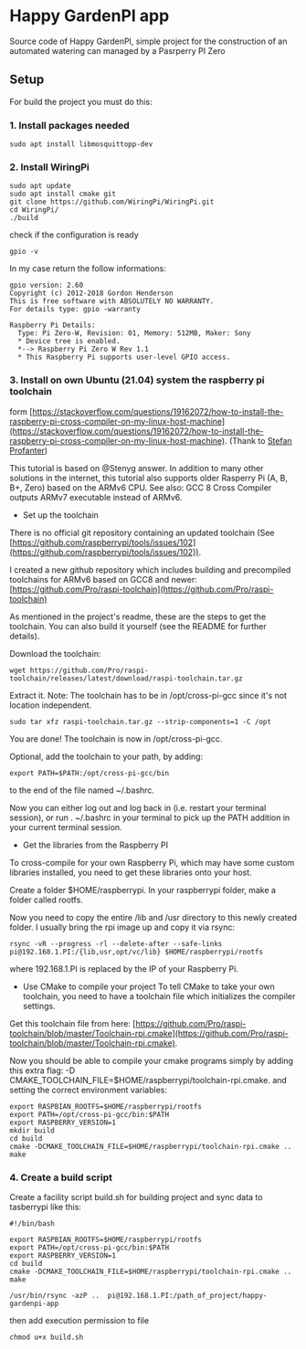 # Happy GardenPI app

Source code of Happy GardenPI, simple project for the construction of an automated watering can managed by a Pasrperry PI Zero

## Setup

For build the project you must do this:

### 1. Install packages needed

```
sudo apt install libmosquittopp-dev
```

### 2. Install WiringPi

```
sudo apt update
sudo apt install cmake git
git clone https://github.com/WiringPi/WiringPi.git
cd WiringPi/
./build
```

check if the configuration is ready

```
gpio -v
```

In my case return the follow informations:

```
gpio version: 2.60
Copyright (c) 2012-2018 Gordon Henderson
This is free software with ABSOLUTELY NO WARRANTY.
For details type: gpio -warranty

Raspberry Pi Details:
  Type: Pi Zero-W, Revision: 01, Memory: 512MB, Maker: Sony
  * Device tree is enabled.
  *--> Raspberry Pi Zero W Rev 1.1
  * This Raspberry Pi supports user-level GPIO access.
```

### 3. Install on own Ubuntu (21.04) system the raspberry pi toolchain

form [https://stackoverflow.com/questions/19162072/how-to-install-the-raspberry-pi-cross-compiler-on-my-linux-host-machine](https://stackoverflow.com/questions/19162072/how-to-install-the-raspberry-pi-cross-compiler-on-my-linux-host-machine).
(Thank to [Stefan Profanter](https://stackoverflow.com/users/869402/stefan-profanter))

This tutorial is based on @Stenyg answer. In addition to many other solutions in the internet, this tutorial also supports older Rasperry Pi (A, B, B+, Zero) based on the ARMv6 CPU. See also: GCC 8 Cross Compiler outputs ARMv7 executable instead of ARMv6.

- Set up the toolchain

There is no official git repository containing an updated toolchain (See [https://github.com/raspberrypi/tools/issues/102](https://github.com/raspberrypi/tools/issues/102)).

I created a new github repository which includes building and precompiled toolchains for ARMv6 based on GCC8 and newer:  
[https://github.com/Pro/raspi-toolchain](https://github.com/Pro/raspi-toolchain)

As mentioned in the project's readme, these are the steps to get the toolchain. You can also build it yourself (see the README for further details).

Download the toolchain:

```
wget https://github.com/Pro/raspi-toolchain/releases/latest/download/raspi-toolchain.tar.gz
```

Extract it. Note: The toolchain has to be in /opt/cross-pi-gcc since it's not location independent.

```
sudo tar xfz raspi-toolchain.tar.gz --strip-components=1 -C /opt
```

You are done! The toolchain is now in /opt/cross-pi-gcc.

Optional, add the toolchain to your path, by adding:

```
export PATH=$PATH:/opt/cross-pi-gcc/bin
```

to the end of the file named ~/.bashrc.

Now you can either log out and log back in (i.e. restart your terminal session), or run . ~/.bashrc in your terminal to pick up the PATH addition in your current terminal session.

- Get the libraries from the Raspberry PI

To cross-compile for your own Raspberry Pi, which may have some custom libraries installed, you need to get these libraries onto your host.

Create a folder $HOME/raspberrypi. In your raspberrypi folder, make a folder called rootfs.

Now you need to copy the entire /lib and /usr directory to this newly created folder. I usually bring the rpi image up and copy it via rsync:

```
rsync -vR --progress -rl --delete-after --safe-links pi@192.168.1.PI:/{lib,usr,opt/vc/lib} $HOME/raspberrypi/rootfs
```

where 192.168.1.PI is replaced by the IP of your Raspberry Pi.

- Use CMake to compile your project
  To tell CMake to take your own toolchain, you need to have a toolchain file which initializes the compiler settings.

Get this toolchain file from here: [https://github.com/Pro/raspi-toolchain/blob/master/Toolchain-rpi.cmake](https://github.com/Pro/raspi-toolchain/blob/master/Toolchain-rpi.cmake).

Now you should be able to compile your cmake programs simply by adding this extra flag: -D CMAKE_TOOLCHAIN_FILE=$HOME/raspberrypi/toolchain-rpi.cmake. and setting the correct environment variables:

```
export RASPBIAN_ROOTFS=$HOME/raspberrypi/rootfs
export PATH=/opt/cross-pi-gcc/bin:$PATH
export RASPBERRY_VERSION=1
mkdir build
cd build
cmake -DCMAKE_TOOLCHAIN_FILE=$HOME/raspberrypi/toolchain-rpi.cmake ..
make
```

### 4. Create a build script

Create a facility script build.sh for building project and sync data to tasberrypi like this:

```
#!/bin/bash

export RASPBIAN_ROOTFS=$HOME/raspberrypi/rootfs
export PATH=/opt/cross-pi-gcc/bin:$PATH
export RASPBERRY_VERSION=1
cd build
cmake -DCMAKE_TOOLCHAIN_FILE=$HOME/raspberrypi/toolchain-rpi.cmake ..
make

/usr/bin/rsync -azP ..  pi@192.168.1.PI:/path_of_project/happy-gardenpi-app
```

then add execution permission to file

```
chmod u+x build.sh
```
